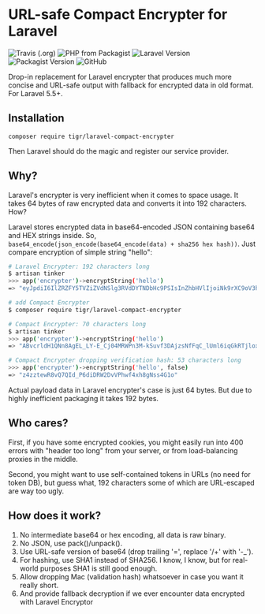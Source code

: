 # URL-safe Compact Encrypter for Laravel

![Travis (.org)](https://img.shields.io/travis/TiGR/laravel-compact-encrypter.svg)
![PHP from Packagist](https://img.shields.io/packagist/php-v/TiGR/laravel-compact-encrypter.svg)
![Laravel Version](https://img.shields.io/badge/laravel-5.5%2B-brightgreen.svg)
![Packagist Version](https://img.shields.io/packagist/v/TiGR/laravel-compact-encrypter.svg)
![GitHub](https://img.shields.io/github/license/TiGR/laravel-compact-encrypter.svg)

Drop-in replacement for Laravel encrypter that produces much more concise and 
URL-safe output with fallback for encrypted data in old format. For Laravel 5.5+.

## Installation

```
composer require tigr/laravel-compact-encrypter
```

Then Laravel should do the magic and register our service provider.

## Why?

Laravel's encrypter is very inefficient when it comes to space usage. It takes 
64 bytes of raw encrypted data and converts it into 192 characters. How?

Laravel stores encrypted data in base64-encoded JSON containing base64 and HEX strings inside. 
So, `base64_encode(json_encode(base64_encode(data) + sha256 hex hash))`. Just compare encryption 
of simple string "hello":

```bash
# Laravel Encrypter: 192 characters long
$ artisan tinker
>>> app('encrypter')->encryptString('hello')
=> "eyJpdiI6IlZRZFY5TVZiZVdNSlg3RVdDYTNDbHc9PSIsInZhbHVlIjoiNk9rXC9oV3hZaWEzNE95SU5xMUVHUWc9PSIsIm1hYyI6ImIyZDQ1MTdiODlhMzU1ZjQ1NmU3N2ZlN2I4OGU0Yzc2MjIyZDBkMzAwMGViNjM2OTFlMTZkOGY4MDFjYTg1NDIifQ=="

# add Compact Encrypter
$ composer require tigr/laravel-compact-encrypter

# Compact Encrypter: 70 characters long
$ artisan tinker
>>> app('encrypter')->encryptString('hello')
=> "ABvcrldH1QNn8AgEL_LY-E_Cj04MRWPn3M-kSuvf3DAjzsNfFqC_lUml6iqGkRTjlox2kA"

# Compact Encrypter dropping verification hash: 53 characters long
>>> app('encrypter')->encryptString('hello', false)
=> "z4zztewR8vQ7QId_P6diDRW2DvVPhwf4xh8gNss4G1o"
```

Actual payload data in Laravel encrypter's case is just 64 bytes. But due 
to highly inefficient packaging it takes 192 bytes.

## Who cares?

First, if you have some encrypted cookies, you might easily run into 400 errors 
with "header too long" from your server, or from load-balancing proxies in the middle.

Second, you might want to use self-contained tokens in URLs (no need for token DB), 
but guess what, 192 characters some of which are URL-escaped are way too ugly.

## How does it work?

1. No intermediate base64 or hex encoding, all data is raw binary.
2. No JSON, use pack()/unpack().
3. Use URL-safe version of base64 (drop trailing '=', replace '/+' with '-_').
4. For hashing, use SHA1 instead of SHA256. I know, I know, but for real-world 
   purposes SHA1 is still good enough.
5. Allow dropping Mac (validation hash) whatsoever in case you want it really short.
6. And provide fallback decryption if we ever encounter data encrypted with 
   Laravel Encryptor
